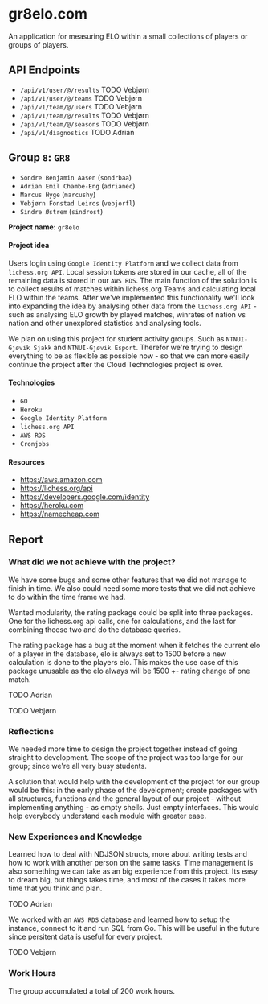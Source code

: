 # gr8elo.com

An application for measuring ELO within a small collections of players or groups of players.

## API Endpoints

* `/api/v1/user/@/results`  TODO Vebjørn
* `/api/v1/user/@/teams`    TODO Vebjørn
* `/api/v1/team/@/users`    TODO Vebjørn
* `/api/v1/team/@/results`  TODO Vebjørn
* `/api/v1/team/@/seasons`  TODO Vebjørn
* `/api/v1/diagnostics`     TODO Adrian

## Group `8`: `GR8`

* `Sondre Benjamin Aasen` (`sondrbaa`)
* `Adrian Emil Chambe-Eng` (`adrianec`)
* `Marcus Hyge`  (`marcushy`)
* `Vebjørn Fonstad Leiros` (`vebjorfl`)
* `Sindre Østrem` (`sindrost`)

**Project name:** `gr8elo`

#### Project idea

Users login using `Google Identity Platform` and we collect data from `lichess.org API`. Local session tokens are stored in our cache, all of the remaining data is stored in our `AWS RDS`. The main function of the solution is to collect results of matches within lichess.org Teams and calculating local ELO within the teams. After we've implemented this functionality we'll look into expanding the idea by analysing other data from the `lichess.org API` - such as analysing ELO growth by played matches, winrates of nation vs nation and other unexplored statistics and analysing tools.

We plan on using this project for student activity groups. Such as `NTNUI-Gjøvik Sjakk` and `NTNUI-Gjøvik Esport`. Therefor we're trying to design everything to be as flexible as possible now - so that we can more easily continue the project after the Cloud Technologies project is over.

#### Technologies

* `GO`
* `Heroku`
* `Google Identity Platform`
* `lichess.org API`
* `AWS RDS`
* `Cronjobs`

#### Resources

* https://aws.amazon.com
* https://lichess.org/api
* https://developers.google.com/identity
* https://heroku.com
* https://namecheap.com

## Report

### What did we not achieve with the project?

We have some bugs and some other features that we did not manage to finish in time. We also could need some more tests that we did not achieve to do within the time frame we had. 

Wanted modularity, the rating package could be split into three packages.
One for the lichess.org api calls, one for calculations, and the last for combining theese two and do the database queries.

The rating package has a bug at the moment when it fetches the current elo of a player in the database, elo is always set to 1500 before a new calculation is done to the players elo.
This makes the use case of this package unusable as the elo always will be 1500 +- rating change of one match.

TODO Adrian

TODO Vebjørn

### Reflections

We needed more time to design the project together instead of going straight to development. The scope of the project was too large for our group; since we're all very busy students.

A solution that would help with the development of the project for our group would be this: in the early phase of the development; create packages with all structures, functions and the general layout of our project - without implementing anything - as empty shells. Just empty interfaces. This would help everybody understand each module with greater ease.

### New Experiences and Knowledge

Learned how to deal with NDJSON structs, more about writing tests and how to work with another person on the same tasks. Time management is also something we can take as an big experience from this project. Its easy to dream big, but things takes time, and most of the cases it takes more time that you think and plan.  

TODO Adrian

We worked with an `AWS RDS` database and learned how to setup the instance, connect to it and run SQL from Go. This will be useful in the future since persitent data is useful for every project.

TODO Vebjørn

### Work Hours

The group accumulated a total of 200 work hours.
